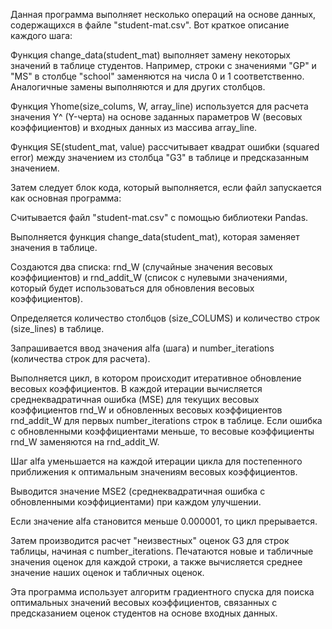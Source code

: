 Данная программа выполняет несколько операций на основе данных, содержащихся в файле "student-mat.csv". Вот краткое описание каждого шага:

Функция change_data(student_mat) выполняет замену некоторых значений в таблице студентов. Например, строки с значениями "GP" и "MS" в столбце "school" заменяются на числа 0 и 1 соответственно. Аналогичные замены выполняются и для других столбцов.

Функция Yhome(size_colums, W, array_line) используется для расчета значения Y^ (Y-черта) на основе заданных параметров W (весовых коэффициентов) и входных данных из массива array_line.

Функция SE(student_mat, value) рассчитывает квадрат ошибки (squared error) между значением из столбца "G3" в таблице и предсказанным значением.

Затем следует блок кода, который выполняется, если файл запускается как основная программа:

Считывается файл "student-mat.csv" с помощью библиотеки Pandas.

Выполняется функция change_data(student_mat), которая заменяет значения в таблице.

Создаются два списка: rnd_W (случайные значения весовых коэффициентов) и rnd_addit_W (список с нулевыми значениями, который будет использоваться для обновления весовых коэффициентов).

Определяется количество столбцов (size_COLUMS) и количество строк (size_lines) в таблице.

Запрашивается ввод значения alfa (шага) и number_iterations (количества строк для расчета).

Выполняется цикл, в котором происходит итеративное обновление весовых коэффициентов. В каждой итерации вычисляется среднеквадратичная ошибка (MSE) для текущих весовых коэффициентов rnd_W и обновленных весовых коэффициентов rnd_addit_W для первых number_iterations строк в таблице. Если ошибка с обновленными коэффициентами меньше, то весовые коэффициенты rnd_W заменяются на rnd_addit_W.

Шаг alfa уменьшается на каждой итерации цикла для постепенного приближения к оптимальным значениям весовых коэффициентов.

Выводится значение MSE2 (среднеквадратичная ошибка с обновленными коэффициентами) при каждом улучшении.

Если значение alfa становится меньше 0.000001, то цикл прерывается.

Затем производится расчет "неизвестных" оценок G3 для строк таблицы, начиная с number_iterations. Печатаются новые и табличные значения оценок для каждой строки, а также вычисляется среднее значение наших оценок и табличных оценок.

Эта программа использует алгоритм градиентного спуска для поиска оптимальных значений весовых коэффициентов, связанных с предсказанием оценок студентов на основе входных данных.
